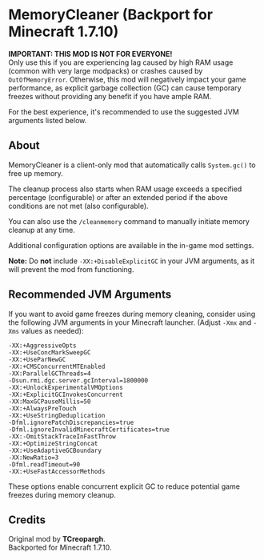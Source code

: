 
# MemoryCleaner (Backport for Minecraft 1.7.10)

**IMPORTANT: THIS MOD IS NOT FOR EVERYONE!**  
Only use this if you are experiencing lag caused by high RAM usage (common with very large modpacks) or crashes caused by `OutOfMemoryError`. Otherwise, this mod will negatively impact your game performance, as explicit garbage collection (GC) can cause temporary freezes without providing any benefit if you have ample RAM.

For the best experience, it's recommended to use the suggested JVM arguments listed below.

## About
MemoryCleaner is a client-only mod that automatically calls `System.gc()` to free up memory. 

The cleanup process also starts when RAM usage exceeds a specified percentage (configurable) or after an extended period if the above conditions are not met (also configurable).  

You can also use the `/cleanmemory` command to manually initiate memory cleanup at any time.

Additional configuration options are available in the in-game mod settings.

**Note:** Do **not** include `-XX:+DisableExplicitGC` in your JVM arguments, as it will prevent the mod from functioning.

## Recommended JVM Arguments
If you want to avoid game freezes during memory cleaning, consider using the following JVM arguments in your Minecraft launcher. (Adjust `-Xmx` and `-Xms` values as needed):

```
-XX:+AggressiveOpts
-XX:+UseConcMarkSweepGC
-XX:+UseParNewGC
-XX:+CMSConcurrentMTEnabled
-XX:ParallelGCThreads=4
-Dsun.rmi.dgc.server.gcInterval=1800000
-XX:+UnlockExperimentalVMOptions
-XX:+ExplicitGCInvokesConcurrent
-XX:MaxGCPauseMillis=50
-XX:+AlwaysPreTouch
-XX:+UseStringDeduplication
-Dfml.ignorePatchDiscrepancies=true
-Dfml.ignoreInvalidMinecraftCertificates=true
-XX:-OmitStackTraceInFastThrow
-XX:+OptimizeStringConcat
-XX:+UseAdaptiveGCBoundary
-XX:NewRatio=3
-Dfml.readTimeout=90
-XX:+UseFastAccessorMethods
```

These options enable concurrent explicit GC to reduce potential game freezes during memory cleanup.

## Credits
Original mod by **TCreopargh**.  
Backported for Minecraft 1.7.10.
